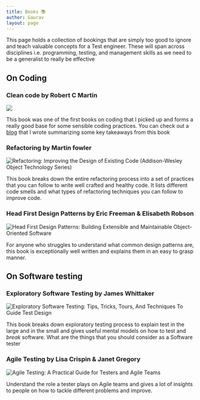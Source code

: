 ```yaml
---
title: Books 📚
author: Gaurav
layout: page
---
```


This page holds a collection of bookings that are simply too good to ignore and teach valuable
concepts for a Test engineer. These will span across disciplines i.e. programming, testing, and
management skills as we need to be a generalist to really be effective

## On Coding

### Clean code by Robert C Martin

![](https://i0.wp.com/images-na.ssl-images-amazon.com/images/I/41jEbK-jG%2BL._SX374_BO1,204,203,200_.jpg?resize=179%2C238&ssl=1)

This book was one of the first books on coding that I picked up and forms a really good base for
some sensible coding practices. You can check out a
[blog](https://automationhacks.io/2018/11/25/basics-of-writing-clean-code/) that I wrote summarizing
some key takeaways from this book

### Refactoring by Martin fowler

![Refactoring: Improving the Design of Existing Code (Addison-Wesley Object Technology Series)](https://i2.wp.com/m.media-amazon.com/images/I/51ttgxwzArL._AC_UY218_ML3_.jpg?w=750&ssl=1)

This book breaks down the entire refactoring process into a set of practices that you can follow to
write well crafted and healthy code. It lists different code smells and what types of refactoring
techniques you can follow to improve code.

### Head First Design Patterns by Eric Freeman & Elisabeth Robson

![Head First Design Patterns: Building Extensible and Maintainable Object-Oriented Software](https://images-na.ssl-images-amazon.com/images/I/51FWV5SUg9L._SX430_BO1,204,203,200_.jpg)

For anyone who struggles to understand what common design patterns are, this book is exceptionally
well written and explains them in an easy to grasp manner.

## On Software testing

### Exploratory Software Testing by James Whittaker

![Exploratory Software Testing: Tips, Tricks, Tours, And Techniques To Guide Test Design](https://images-na.ssl-images-amazon.com/images/I/5125ORPPYdL._SX381_BO1,204,203,200_.jpg)

This book breaks down exploratory testing process to explain test in the large and in the small and
gives useful mental models on how to test and _break_ software. What are the things that you should
consider as a Software tester

### Agile Testing by Lisa Crispin & Janet Gregory

![Agile Testing: A Practical Guide for Testers and Agile Teams](https://images-na.ssl-images-amazon.com/images/I/51AgFbxEQCL._SX376_BO1,204,203,200_.jpg)

Understand the role a tester plays on Agile teams and gives a lot of insights to people on how to
tackle different problems and improve.
